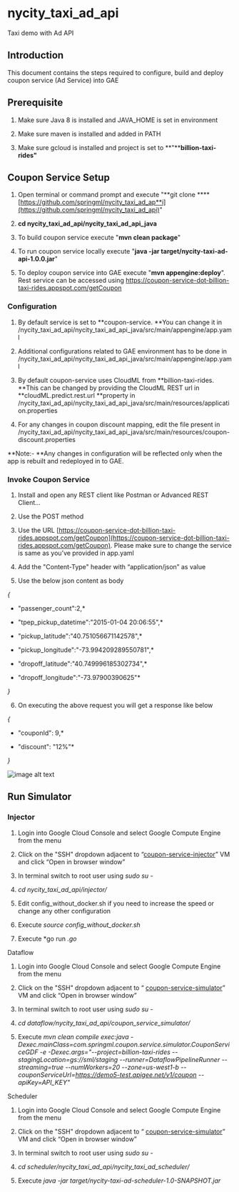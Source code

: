# nycity_taxi_ad_api
Taxi demo with Ad API

## Introduction

This document contains the steps required to configure, build and deploy coupon service (Ad Service) into GAE

## Prerequisite

1. Make sure Java 8 is installed and JAVA_HOME is set in environment

2. Make sure maven is installed and added in PATH

3. Make sure gcloud is installed and project is set to **"****billion-taxi-rides"**

## Coupon Service Setup

1. Open terminal or command prompt and execute "**git clone ****[https://github.com/springml/nycity_taxi_ad_ap**i](https://github.com/springml/nycity_taxi_ad_api)"

2. **cd nycity_taxi_ad_api/nycity_taxi_ad_api_java**

3. To build coupon service execute "**mvn clean package**"

4. To run coupon service locally execute "**java -jar target/nycity-taxi-ad-api-1.0.0.jar**"

5. To deploy coupon service into GAE execute "**mvn appengine:deploy**". Rest service can be accessed using https://coupon-service-dot-billion-taxi-rides.appspot.com/getCoupon

### Configuration

1. By default service is set to **coupon-service. **You can change it in /nycity_taxi_ad_api/nycity_taxi_ad_api_java/src/main/appengine/app.yaml

2. Additional configurations related to GAE environment has to be done in /nycity_taxi_ad_api/nycity_taxi_ad_api_java/src/main/appengine/app.yaml

3. By default coupon-service uses CloudML from **billion-taxi-rides. **This can be changed by providing the CloudML REST url in **cloudML.predict.rest.url **property in /nycity_taxi_ad_api/nycity_taxi_ad_api_java/src/main/resources/application.properties

4. For any changes in coupon discount mapping, edit the file present in /nycity_taxi_ad_api/nycity_taxi_ad_api_java/src/main/resources/coupon-discount.properties

**Note:- **Any changes in configuration will be reflected only when the app is rebuilt and redeployed in to GAE.

### Invoke Coupon Service

1. Install and open any REST client like Postman or Advanced REST Client…

2. Use the POST method 

3. Use the URL [https://coupon-service-dot-billion-taxi-rides.appspot.com/getCoupon](https://coupon-service-dot-billion-taxi-rides.appspot.com/getCoupon). Please make sure to change the service is same as you’ve provided in app.yaml

4. Add the "Content-Type" header with “application/json” as value

5. Use the below json content as body

*{*

*  "passenger_count":2,*

*  "tpep_pickup_datetime":"2015-01-04 20:06:55",*

*  "pickup_latitude":"40.751056671142578",*

*  "pickup_longitude":"-73.994209289550781",*

*  "dropoff_latitude":"40.749996185302734",*

*  "dropoff_longitude":"-73.97900390625"*

*}*

6. On executing the above request you will get a response like below

*{*

*  "couponId": 9,*

*  "discount": "12%"*

*}*

![image alt text](image_0.png)

## Run Simulator

### Injector

1. Login into Google Cloud Console and select Google Compute Engine from the menu

2. Click on the "SSH" dropdown adjacent to “[coupon-service-injector](https://console.cloud.google.com/compute/instancesDetail/zones/us-central1-a/instances/coupon-service-injector?project=billion-taxi-rides)” VM and click “Open in browser window”

3. In terminal switch to root user using *sudo su -*

4. *cd nycity_taxi_ad_api/injector/*

5. Edit config_without_docker.sh if you need to increase the speed or  change any other configuration

6. Execute *source config_without_docker.sh*

7. Execute *go run *.go*

Dataflow

1. Login into Google Cloud Console and select Google Compute Engine from the menu

2. Click on the "SSH" dropdown adjacent to “ [coupon-service-simulator](https://console.cloud.google.com/compute/instancesDetail/zones/us-central1-a/instances/coupon-service-simulator?project=billion-taxi-rides)” VM and click “Open in browser window”

3. In terminal switch to root user using *sudo su -*

4. *cd dataflow/nycity_taxi_ad_api/coupon_service_simulator/*

5. Execute *mvn clean compile exec:java -Dexec.mainClass=com.springml.coupon.service.simulator.CouponServiceGDF -e -Dexec.args="--project=billion-taxi-rides --stagingLocation=gs://sml/staging --runner=DataflowPipelineRunner --streaming=true --numWorkers=20 --zone=us-west1-b --couponServiceUrl=https://demo5-test.apigee.net/v1/coupon --apiKey=API_KEY"*

Scheduler

1. Login into Google Cloud Console and select Google Compute Engine from the menu

2. Click on the "SSH" dropdown adjacent to “ [coupon-service-simulator](https://console.cloud.google.com/compute/instancesDetail/zones/us-central1-a/instances/coupon-service-simulator?project=billion-taxi-rides)” VM and click “Open in browser window”

3. In terminal switch to root user using *sudo su -*

4. *cd scheduler/nycity_taxi_ad_api/nycity_taxi_ad_scheduler/*

5. Execute *java -jar target/nycity-taxi-ad-scheduler-1.0-SNAPSHOT.jar*

